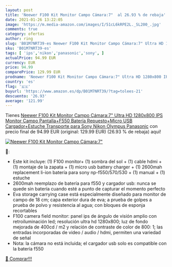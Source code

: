 ```yaml
---
layout: post
title: 'Neewer F100 Kit Monitor Campo Cámara:7"  al 26.93 % de rebaja'
date: 2021-01-26 13:22:05
image: 'https://m.media-amazon.com/images/I/51cL6kRPE2L._SL200_.jpg'
comments: true
category: ofertas
author: ring
slug: 'B01M7NRT39-es Neewer F100 Kit Monitor Campo Cámara:7" Ultra HD 1280x800...'
sku: 'B01M7NRT39-es'
tags: [ 'ips','nikon','panasonic','sony', ]
actualPrice: 94.99 EUR
currency: EUR
price: 94.99
comparePrice: 129.99 EUR
prodname: 'Neewer F100 Kit Monitor Campo Cámara:7" Ultra HD 1280x800 IPS Monitor Campo Pantalla+F550 Batería Repuesto+Micro USB Cargador+Estuche Transporte para Sony Nikon Olympus Panasonic'
country: 'es'
flag: '🇪🇸'
buyurl: 'https://www.amazon.es/dp/B01M7NRT39/?tag=tolees-21'
descuento: '26.93'
average: '121.99'
---
```


Tienes [Neewer F100 Kit Monitor Campo Cámara:7" Ultra HD 1280x800 IPS Monitor Campo Pantalla+F550 Batería Repuesto+Micro USB Cargador+Estuche Transporte para Sony Nikon Olympus Panasonic](https://www.amazon.es/dp/B01M7NRT39/?tag=tolees-21) con precio final de  94.99 EUR (original: 129.99 EUR) (26.93 %  de rebaja) aqui!

[![Neewer F100 Kit Monitor Campo Cámara:7" ](https://m.media-amazon.com/images/I/51cL6kRPE2L._SL200_.jpg)](https://www.amazon.es/dp/B01M7NRT39/?tag=tolees-21)

🔎:

- Este kit incluye: (1) F100 monitor+ (1) sombra del sol + (1) cable hdmi +(1) montaje de la zapata + (1) micro usb battery charger + (1) 2600mah replacement li-ion batería para sony np-f550/570/530 + (1) manual + (1) estuche
- 2600mah reemplazo de batería para f550 y cargador usb: nunca se quede sin batería cuando esté a punto de capturar el momento perfecto
- Eva storage carrying case está especialmente diseñado para monitor de campo de 18 cm; capa exterior dura de eva; a prueba de golpes a prueba de polvo y resistencia al agua; con bloques de esponja recortables
- F100 camera field monitor: panel ips de ángulo de visión amplio con retroiluminación led; resolución ultra hd 1280x800; luz de fondo mejorada de 400cd / m2 y relación de contraste de color de 800: 1; las entradas incorporadas de video / audio / hdmi, permiten una variedad de señal
- Nota: la cámara no está incluida; el cargador usb solo es compatible con la batería f550

[🛒 Comprar!!!](https://www.amazon.es/dp/B01M7NRT39/?tag=tolees-21)
